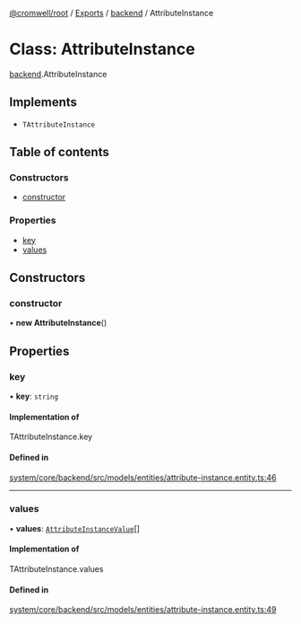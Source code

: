 [@cromwell/root](../README.md) / [Exports](../modules.md) / [backend](../modules/backend.md) / AttributeInstance

# Class: AttributeInstance

[backend](../modules/backend.md).AttributeInstance

## Implements

- `TAttributeInstance`

## Table of contents

### Constructors

- [constructor](#constructor)

### Properties

- [key](#key)
- [values](#values)

## Constructors

### constructor

• **new AttributeInstance**()

## Properties

### key

• **key**: `string`

#### Implementation of

TAttributeInstance.key

#### Defined in

[system/core/backend/src/models/entities/attribute-instance.entity.ts:46](https://github.com/CromwellCMS/Cromwell/blob/master/system/core/backend/src/models/entities/attribute-instance.entity.ts#L46)

___

### values

• **values**: [`AttributeInstanceValue`](backend.AttributeInstanceValue.md)[]

#### Implementation of

TAttributeInstance.values

#### Defined in

[system/core/backend/src/models/entities/attribute-instance.entity.ts:49](https://github.com/CromwellCMS/Cromwell/blob/master/system/core/backend/src/models/entities/attribute-instance.entity.ts#L49)
